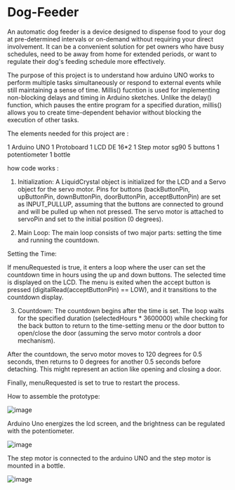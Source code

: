 # Dog-Feeder

An automatic dog feeder is a device designed to dispense food to your dog at pre-determined intervals or on-demand without requiring your direct involvement. It can be a convenient solution for pet owners who have busy schedules, need to be away from home for extended periods, or want to regulate their dog's feeding schedule more effectively. 

The purpose of this project is to understand how arduino UNO works to perform multiple tasks simultaneously or respond to external events while still maintaining a sense of time. Millis() fucntion is used for implementing non-blocking delays and timing in Arduino sketches. Unlike the delay() function, which pauses the entire program for a specified duration, millis() allows you to create time-dependent behavior without blocking the execution of other tasks.

The elements needed for this project are :

  1 Arduino UNO
  1 Protoboard
  1 LCD DE 16*2
  1 Step motor sg90 
  5 buttons 
  1 potentiometer
  1 bottle


how code works :

 
1. Initialization:
A LiquidCrystal object is initialized for the LCD and a Servo object for the servo motor.
Pins for buttons (backButtonPin, upButtonPin, downButtonPin, doorButtonPin, acceptButtonPin) are set as INPUT_PULLUP, assuming that the buttons are connected to ground and will be pulled up when not pressed.
The servo motor is attached to servoPin and set to the initial position (0 degrees).
  
2. Main Loop:
The main loop consists of two major parts: setting the time and running the countdown.

Setting the Time:

If menuRequested is true, it enters a loop where the user can set the countdown time in hours using the up and down buttons. The selected time is displayed on the LCD.
The menu is exited when the accept button is pressed (digitalRead(acceptButtonPin) == LOW), and it transitions to the countdown display.

3. Countdown:
The countdown begins after the time is set. The loop waits for the specified duration (selectedHours * 3600000) while checking for the back button to return to the time-setting menu or the door button to open/close the door (assuming the servo motor controls a door mechanism).

After the countdown, the servo motor moves to 120 degrees for 0.5 seconds, then returns to 0 degrees for another 0.5 seconds before detaching. This might represent an action like opening and closing a door.

Finally, menuRequested is set to true to restart the process.


How to assemble the prototype: 

![image](https://github.com/kevin343/Dog-Feeder/assets/113644566/9818591f-6eb6-4bd0-b4aa-dffcadd3c579)


Arduino Uno energizes the lcd screen, and the brightness can be regulated with the potentiometer. 

![image](https://github.com/kevin343/Dog-Feeder/assets/113644566/cafff166-d540-4e41-aaca-9feb203a4040)

The step motor is connected to the arduino UNO and the step motor is mounted in a bottle.

![image](https://github.com/kevin343/Dog-Feeder/assets/113644566/5bade602-8f91-4bdf-abb9-636aa2ed6ad4)














